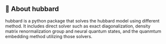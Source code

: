## 🚀 About hubbard

hubbard is a python package that solves the hubbard model using different method. It includes direct solver such as exact diagonalization, density matrix renormalization group and neural quantum states, and the quanmtum embedding method utilizing those solvers.